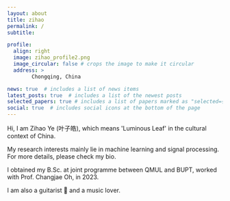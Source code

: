 ```yaml
---
layout: about
title: zihao
permalink: /
subtitle: 

profile:
  align: right
  image: zihao_profile2.png
  image_circular: false # crops the image to make it circular
  address: > 
        Chongqing, China

news: true  # includes a list of news items
latest_posts: true  # includes a list of the newest posts
selected_papers: true # includes a list of papers marked as "selected={true}"
social: true  # includes social icons at the bottom of the page
---
```


Hi, I am Zihao Ye (叶子皓), which means 'Luminous Leaf' in the cultural context of China.

My research interests mainly lie in machine learning and signal processing. For more details, please check my bio.

I obtained my B.Sc. at joint programme between QMUL and BUPT, worked with Prof. Changjae Oh, in 2023.

I am also a guitarist 🎸 and a music lover.